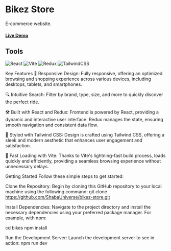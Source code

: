 # Bikez Store

E-commerce website.
#### [Live Demo](https://bikezz.netlify.app/)

## Tools

![React](https://img.shields.io/badge/react-%2320232a.svg?style=for-the-badge&logo=react&logoColor=%2361DAFB) ![Vite](https://img.shields.io/badge/vite-%23646CFF.svg?style=for-the-badge&logo=vite&logoColor=white) ![Redux](https://img.shields.io/badge/redux-%23593d88.svg?style=for-the-badge&logo=redux&logoColor=white) ![TailwindCSS](https://img.shields.io/badge/tailwindcss-%2338B2AC.svg?style=for-the-badge&logo=tailwind-css&logoColor=white)

Key Features
📱 Responsive Design: Fully responsive, offering an optimized browsing and shopping experience across various devices, including desktops, tablets, and smartphones.

🔍 Intuitive Search: Filter by brand, type, size, and more to quickly discover the perfect ride.

🛠️ Built with React and Redux: Frontend is powered by React, providing a dynamic and interactive user interface. Redux manages the state, ensuring smooth navigation and consistent data flow.

🎨 Styled with Tailwind CSS: Design is crafted using Tailwind CSS, offering a sleek and modern aesthetic that enhances user engagement and satisfaction.

🚀 Fast Loading with Vite: Thanks to Vite's lightning-fast build process, loads quickly and efficiently, providing a seamless browsing experience without unnecessary delays.

Getting Started
Follow these simple steps to get started:

Clone the Repository: Begin by cloning this GitHub repository to your local machine using the following command:
git clone https://github.com/ShabaUniverse/bikez-store.git

Install Dependencies: Navigate to the project directory and install the necessary dependencies using your preferred package manager. For example, with npm:

cd bikes
npm install

Run the Development Server: Launch the development server to see in action: 
npm run dev
